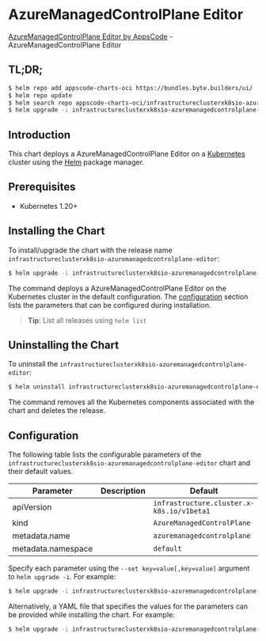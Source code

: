 # AzureManagedControlPlane Editor

[AzureManagedControlPlane Editor by AppsCode](https://appscode.com) - AzureManagedControlPlane Editor

## TL;DR;

```bash
$ helm repo add appscode-charts-oci https://bundles.byte.builders/ui/
$ helm repo update
$ helm search repo appscode-charts-oci/infrastructureclusterxk8sio-azuremanagedcontrolplane-editor --version=v0.9.0
$ helm upgrade -i infrastructureclusterxk8sio-azuremanagedcontrolplane-editor appscode-charts-oci/infrastructureclusterxk8sio-azuremanagedcontrolplane-editor -n default --create-namespace --version=v0.9.0
```

## Introduction

This chart deploys a AzureManagedControlPlane Editor on a [Kubernetes](http://kubernetes.io) cluster using the [Helm](https://helm.sh) package manager.

## Prerequisites

- Kubernetes 1.20+

## Installing the Chart

To install/upgrade the chart with the release name `infrastructureclusterxk8sio-azuremanagedcontrolplane-editor`:

```bash
$ helm upgrade -i infrastructureclusterxk8sio-azuremanagedcontrolplane-editor appscode-charts-oci/infrastructureclusterxk8sio-azuremanagedcontrolplane-editor -n default --create-namespace --version=v0.9.0
```

The command deploys a AzureManagedControlPlane Editor on the Kubernetes cluster in the default configuration. The [configuration](#configuration) section lists the parameters that can be configured during installation.

> **Tip**: List all releases using `helm list`

## Uninstalling the Chart

To uninstall the `infrastructureclusterxk8sio-azuremanagedcontrolplane-editor`:

```bash
$ helm uninstall infrastructureclusterxk8sio-azuremanagedcontrolplane-editor -n default
```

The command removes all the Kubernetes components associated with the chart and deletes the release.

## Configuration

The following table lists the configurable parameters of the `infrastructureclusterxk8sio-azuremanagedcontrolplane-editor` chart and their default values.

|     Parameter      | Description |                       Default                        |
|--------------------|-------------|------------------------------------------------------|
| apiVersion         |             | <code>infrastructure.cluster.x-k8s.io/v1beta1</code> |
| kind               |             | <code>AzureManagedControlPlane</code>                |
| metadata.name      |             | <code>azuremanagedcontrolplane</code>                |
| metadata.namespace |             | <code>default</code>                                 |


Specify each parameter using the `--set key=value[,key=value]` argument to `helm upgrade -i`. For example:

```bash
$ helm upgrade -i infrastructureclusterxk8sio-azuremanagedcontrolplane-editor appscode-charts-oci/infrastructureclusterxk8sio-azuremanagedcontrolplane-editor -n default --create-namespace --version=v0.9.0 --set apiVersion=infrastructure.cluster.x-k8s.io/v1beta1
```

Alternatively, a YAML file that specifies the values for the parameters can be provided while
installing the chart. For example:

```bash
$ helm upgrade -i infrastructureclusterxk8sio-azuremanagedcontrolplane-editor appscode-charts-oci/infrastructureclusterxk8sio-azuremanagedcontrolplane-editor -n default --create-namespace --version=v0.9.0 --values values.yaml
```
